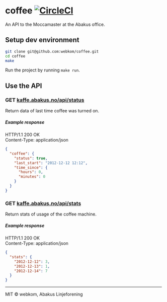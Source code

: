 # coffee [![CircleCI](https://circleci.com/gh/webkom/coffee.svg?style=svg&circle-token=8f404a282940246354cff9f1ed724703769f2fba)](https://circleci.com/gh/webkom/coffee)

An API to the Moccamaster at the Abakus office.

## Setup dev environment
```bash
git clone git@github.com:webkom/coffee.git
cd coffee
make
```

Run the project by running `make run`.

## Use the API
### GET [kaffe.abakus.no/api/status](http://kaffe.abakus.no/api/status)
Return data of last time coffee was turned on.
##### Example response
HTTP/1.1 200 OK   
Content-Type: application/json

```json
{
  "coffee": {
    "status": true,
    "last_start": "2012-12-12 12:12",
    "time_since": {
	  "hours": 0,
	  "minutes": 0
	}
  }
}
```

### GET [kaffe.abakus.no/api/stats](http://kaffe.abakus.no/api/stats)
Return stats of usage of the coffee machine. 
##### Example response
HTTP/1.1 200 OK   
Content-Type: application/json

```json
{
  "stats": {
    "2012-12-12": 3,
    "2012-12-13": 1,
    "2012-12-14": 7
  }
}
```
--------
MIT © webkom, Abakus Linjeforening

